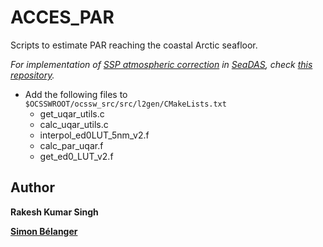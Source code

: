 # ACCES_PAR
Scripts to estimate PAR reaching the coastal Arctic seafloor.

*For implementation of [SSP atmospheric correction](https://doi.org/10.1364/OE.27.0A1118) in [SeaDAS](https://seadas.gsfc.nasa.gov/), check [this repository](https://github.com/rakeshkstp/AtmosphericCorrection).*

* Add the following files to `$OCSSWROOT/ocssw_src/src/l2gen/CMakeLists.txt`
  * get_uqar_utils.c
  * calc_uqar_utils.c
  * interpol_ed0LUT_5nm_v2.f
  * calc_par_uqar.f
  * get_ed0_LUT_v2.f

## Author
**Rakesh Kumar Singh**

**[Simon Bélanger](https://github.com/belasi01)**
